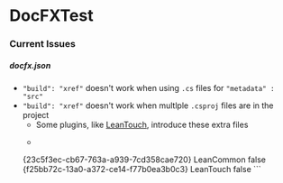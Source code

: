 # DocFXTest

### Current Issues

##### docfx.json
- `"build": "xref"` doesn't work when using `.cs` files for `"metadata" : "src"`
- `"build": "xref"` doesn't work when multlple `.csproj` files are in the project
  - Some plugins, like [LeanTouch](https://assetstore.unity.com/packages/tools/input-management/lean-touch-30111), introduce these extra files
  - ``` csproj
  <ItemGroup>
    <ProjectReference Include="LeanCommon.csproj">
      <Project>{23c5f3ec-cb67-763a-a939-7cd358cae720}</Project>
      <Name>LeanCommon</Name>
      <ReferenceOutputAssembly>false</ReferenceOutputAssembly>
    </ProjectReference>
    <ProjectReference Include="LeanTouch.csproj">
      <Project>{f25bb72c-13a0-a372-ce14-f77b0ea3b0c3}</Project>
      <Name>LeanTouch</Name>
      <ReferenceOutputAssembly>false</ReferenceOutputAssembly>
    </ProjectReference>
  </ItemGroup>
  ```

